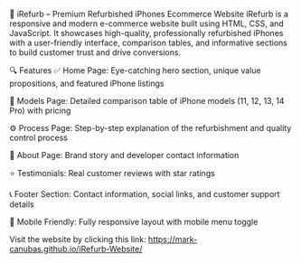 📱 iRefurb – Premium Refurbished iPhones Ecommerce Website
iRefurb is a responsive and modern e-commerce website built using HTML, CSS, and JavaScript. It showcases high-quality, professionally refurbished iPhones with a user-friendly interface, comparison tables, and informative sections to build customer trust and drive conversions.

🔍 Features
✅ Home Page: Eye-catching hero section, unique value propositions, and featured iPhone listings

📱 Models Page: Detailed comparison table of iPhone models (11, 12, 13, 14 Pro) with pricing

⚙️ Process Page: Step-by-step explanation of the refurbishment and quality control process

👤 About Page: Brand story and developer contact information

⭐ Testimonials: Real customer reviews with star ratings

📞 Footer Section: Contact information, social links, and customer support details

📱 Mobile Friendly: Fully responsive layout with mobile menu toggle

Visit the website by clicking this link: https://mark-canubas.github.io/iRefurb-Website/
